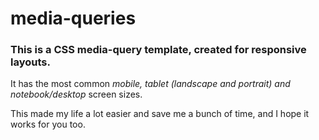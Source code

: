 # media-queries


### This is a CSS media-query template, created for responsive layouts.

It has the most common _mobile, tablet (landscape and portrait) and notebook/desktop_ screen sizes.

This made my life a lot easier and save me a bunch of time, and I hope it works for you too.
